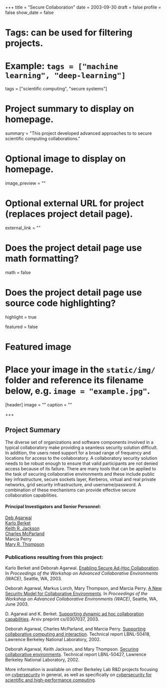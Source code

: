 +++
title = "Secure Collaboration"
date = 2003-09-30
draft = false
profile = false
show_date = false

# Tags: can be used for filtering projects.
# Example: `tags = ["machine learning", "deep-learning"]`
tags = ["scientific computing", "secure systems"]

# Project summary to display on homepage.
summary = "This project developed advanced approaches to to secure scientific computing collaborations."

# Optional image to display on homepage.
image_preview = ""

# Optional external URL for project (replaces project detail page).
external_link = ""

# Does the project detail page use math formatting?
math = false

# Does the project detail page use source code highlighting?
highlight = true

featured = false

# Featured image
# Place your image in the `static/img/` folder and reference its filename below, e.g. `image = "example.jpg"`.
[header]
image = ""
caption = ""

+++


## Project Summary

The diverse set of organizations and software components involved in a typical collaboratory make providing a seamless security solution difficult. In addition, the users need support for a broad range of frequency and locations for access to the collaboratory. A collaboratory security solution needs to be robust enough to ensure that valid participants are not denied access because of its failure. There are many tools that can be applied to the task of securing collaborative environments and these include public key infrastructure, secure sockets layer, Kerberos, virtual and real private networks, grid security infrastructure, and username/password. A combination of these mechanisms can provide effective secure collaboration capabilities. 


#### Principal Investigators and Senior Personnel:
[Deb Agarwal](https://dst.lbl.gov/~deba/) \
[Karlo Berket](https://dblp.org/pid/14/2773.html) \
[Keith R. Jackson](https://dblp.org/pid/64/6863.html) \
[Charles McParland](https://crd.lbl.gov/divisions/scidata/uds/affiliates/charles-mcparland/) \
Marcia Perry \
[Mary R. Thompson](https://www.linkedin.com/in/mary-thompson-320354172/)


### Publications resulting from this project:


Karlo Berket and Deborah Agarwal. [Enabling Secure Ad-Hoc Collaboration](https://www.researchgate.net/profile/Deborah-Agarwal/publication/2840108_Enabling_Secure_Ad-hoc_Collaboration/links/544c47040cf2d6347f43a52b/Enabling-Secure-Ad-hoc-Collaboration.pdf). In _Proceedings of the Workshop on Advanced Collaborative Environments (WACE)_, Seattle, WA, 2003.

Deborah Agarwal, Markus Lorch, Mary Thompson, and Marcia Perry. [A New Security Model for Collaborative Environments](https://escholarship.org/content/qt0dc3q2sj/qt0dc3q2sj.pdf). In _Proceedings of the Workshop on Advanced Collaborative Environments (WACE)_, Seattle, WA, June 2003.

D. Agarwal and K. Berket. [Supporting dynamic ad hoc collaboration capabilities](https://arxiv.org/pdf/cs/0307037.pdf). Arxiv preprint cs/0307037, 2003.


Deborah Agarwal, Charles McParland, and Marcia Perry. [Supporting collaborative computing and interaction](https://www.osti.gov/servlets/purl/796109). Technical report LBNL-50418, Lawrence Berkeley National Laboratory, 2002.

Deborah Agarwal, Keith Jackson, and Mary Thompson. [Securing collaborative environments](https://www.osti.gov/biblio/801956).  Technical report LBNL-50427, Lawrence Berkeley National Laboratory, 2002.

More information is available on other Berkeley Lab R&D projects focusing on [cybersecurity](/projects/) in general, as well as specifically on [cybersecurity for scientific and high-performance computing](/research/scientific-computing/).
